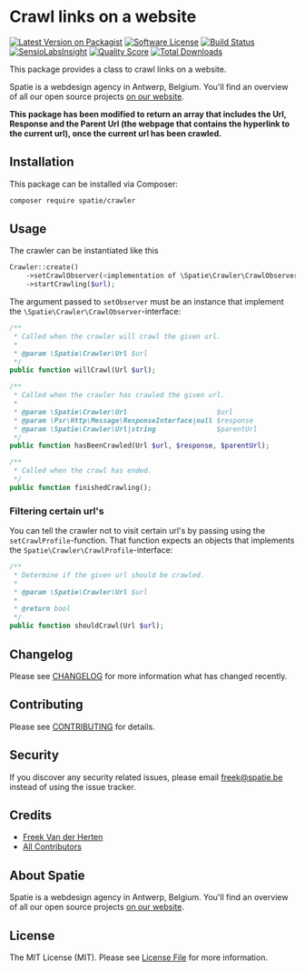 # Crawl links on a website

[![Latest Version on Packagist](https://img.shields.io/packagist/v/spatie/crawler.svg?style=flat-square)](https://packagist.org/packages/spatie/crawler)
[![Software License](https://img.shields.io/badge/license-MIT-brightgreen.svg?style=flat-square)](LICENSE.md)
[![Build Status](https://img.shields.io/travis/spatie/crawler/master.svg?style=flat-square)](https://travis-ci.org/spatie/crawler)
[![SensioLabsInsight](https://img.shields.io/sensiolabs/i/048cebe6-0463-4302-8317-0af7cc48e81c.svg?style=flat-square)](https://insight.sensiolabs.com/projects/048cebe6-0463-4302-8317-0af7cc48e81c)
[![Quality Score](https://img.shields.io/scrutinizer/g/spatie/crawler.svg?style=flat-square)](https://scrutinizer-ci.com/g/spatie/crawler)
[![Total Downloads](https://img.shields.io/packagist/dt/spatie/crawler.svg?style=flat-square)](https://packagist.org/packages/spatie/crawler)

This package provides a class to crawl links on a website.

Spatie is a webdesign agency in Antwerp, Belgium. You'll find an overview of all our open source projects [on our website](https://spatie.be/opensource).

**This package has been modified to return an array that includes the Url, Response and the Parent Url (the webpage that contains the hyperlink to the current url), once the current url has been crawled.**

## Installation

This package can be installed via Composer:

``` bash
composer require spatie/crawler
```

## Usage

The crawler can be instantiated like this

```php
Crawler::create()
    ->setCrawlObserver(<implementation of \Spatie\Crawler\CrawlObserver>)
    ->startCrawling($url);
```

The argument passed to `setObserver` must be an instance that implement the `\Spatie\Crawler\CrawlObserver`-interface:

```php
/**
 * Called when the crawler will crawl the given url.
 *
 * @param \Spatie\Crawler\Url $url
 */
public function willCrawl(Url $url);

/**
 * Called when the crawler has crawled the given url.
 *
 * @param \Spatie\Crawler\Url                      $url
 * @param \Psr\Http\Message\ResponseInterface|null $response
 * @param \Spatie\Crawler\Url|string               $parentUrl
 */
public function hasBeenCrawled(Url $url, $response, $parentUrl);

/**
 * Called when the crawl has ended.
 */
public function finishedCrawling();
``` 

### Filtering certain url's

You can tell the crawler not to visit certain url's by passing using the `setCrawlProfile`-function. That function expects
an objects that implements the `Spatie\Crawler\CrawlProfile`-interface:

```php
/**
 * Determine if the given url should be crawled.
 *
 * @param \Spatie\Crawler\Url $url
 *
 * @return bool
 */
public function shouldCrawl(Url $url);
```

## Changelog

Please see [CHANGELOG](CHANGELOG.md) for more information what has changed recently.

## Contributing

Please see [CONTRIBUTING](CONTRIBUTING.md) for details.

## Security

If you discover any security related issues, please email freek@spatie.be instead of using the issue tracker.

## Credits

- [Freek Van der Herten](https://github.com/freekmurze)
- [All Contributors](../../contributors)

## About Spatie
Spatie is a webdesign agency in Antwerp, Belgium. You'll find an overview of all our open source projects [on our website](https://spatie.be/opensource).

## License

The MIT License (MIT). Please see [License File](LICENSE.md) for more information.
